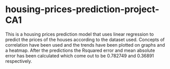 # housing-prices-prediction-project-CA1
This is a housing prices prediction model that uses 
linear regression to predict the prices of the houses 
according to the dataset used. Concepts of correlation
have been used and the trends have been plotted on graphs
and a heatmap. After the predictions the Rsquared error 
and mean absolute error has been calculated  which come
out to be 0.782749 and 0.36891 respectively.
